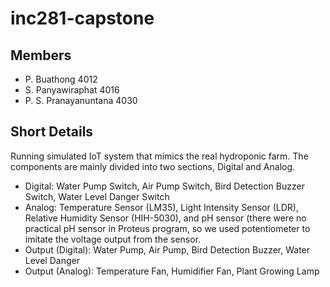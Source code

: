 # inc281-capstone
## Members

- P. Buathong 4012
- S. Panyawiraphat 4016
- P. S. Pranayanuntana 4030

## Short Details

Running simulated IoT system that mimics the real hydroponic farm. The components are mainly divided into two sections, Digital and Analog.

- Digital: Water Pump Switch, Air Pump Switch, Bird Detection Buzzer Switch, Water Level Danger Switch
- Analog: Temperature Sensor (LM35), Light Intensity Sensor (LDR), Relative Humidity Sensor (HIH-5030), and pH sensor (there were no practical pH sensor in Proteus program, so we used potentiometer to imitate the voltage output from the sensor.
- Output (Digital): Water Pump, Air Pump, Bird Detection Buzzer, Water Level Danger
- Output (Analog): Temperature Fan, Humidifier Fan, Plant Growing Lamp
